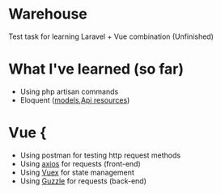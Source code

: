 # Warehouse

Test task for learning Laravel + Vue combination (Unfinished)

# What I've learned (so far)

* Using php artisan commands
* Eloquent (<a href="https://laravel.com/docs/6.x/eloquent">models</a>,<a href="https://laravel.com/docs/master/eloquent-resources">Api resources</a>)
# Vue { 
* Using postman for testing http request methods
* Using <a href="https://github.com/axios/axios">axios</a> for requests (front-end)
* Using <a href="https://vuex.vuejs.org/">Vuex</a> for state management
* Using <a href="http://docs.guzzlephp.org/en/stable/overview.html">Guzzle</a> for requests (back-end)
